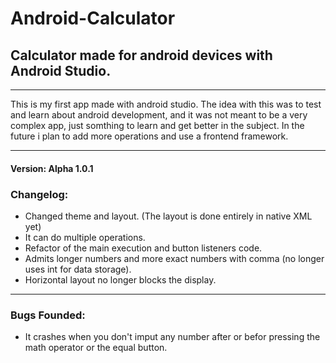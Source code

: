 # Android-Calculator
## Calculator made for android devices with Android Studio.

---

This is my first app made with android studio. The idea with this was to test and learn about android development, and it was not meant to be a very complex app, just somthing to learn and get better in the subject. In the future i plan to add more operations and use a frontend framework.

---

#### Version: Alpha 1.0.1

### Changelog: 

- Changed theme and layout.
(The layout is done entirely in native XML yet)
- It can do multiple operations.
- Refactor of the main execution and button listeners code.
- Admits longer numbers and more exact numbers with comma (no longer uses int for data storage).
- Horizontal layout no longer blocks the display.

---

### Bugs Founded:

- It crashes when you don't imput any number after or befor pressing the math operator or the equal button.
